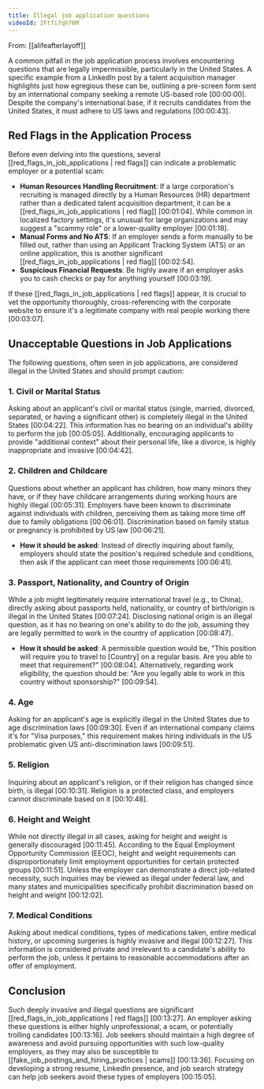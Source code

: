 ```yaml
---
title: Illegal job application questions
videoId: IFtfi7qh76M
---
```


From: [[alifeafterlayoff]] <br/> 

A common pitfall in the job application process involves encountering questions that are legally impermissible, particularly in the United States. A specific example from a LinkedIn post by a talent acquisition manager highlights just how egregious these can be, outlining a pre-screen form sent by an international company seeking a remote US-based role <a class="yt-timestamp" data-t="00:00:00">[00:00:00]</a>. Despite the company's international base, if it recruits candidates from the United States, it must adhere to US laws and regulations <a class="yt-timestamp" data-t="00:00:43">[00:00:43]</a>.

## Red Flags in the Application Process

Before even delving into the questions, several [[red_flags_in_job_applications | red flags]] can indicate a problematic employer or a potential scam:

*   **Human Resources Handling Recruitment**: If a large corporation's recruiting is managed directly by a Human Resources (HR) department rather than a dedicated talent acquisition department, it can be a [[red_flags_in_job_applications | red flag]] <a class="yt-timestamp" data-t="00:01:04">[00:01:04]</a>. While common in localized factory settings, it's unusual for large organizations and may suggest a "scammy role" or a lower-quality employer <a class="yt-timestamp" data-t="00:01:18">[00:01:18]</a>.
*   **Manual Forms and No ATS**: If an employer sends a form manually to be filled out, rather than using an Applicant Tracking System (ATS) or an online application, this is another significant [[red_flags_in_job_applications | red flag]] <a class="yt-timestamp" data-t="00:02:54">[00:02:54]</a>.
*   **Suspicious Financial Requests**: Be highly aware if an employer asks you to cash checks or pay for anything yourself <a class="yt-timestamp" data-t="00:03:19">[00:03:19]</a>.

If these [[red_flags_in_job_applications | red flags]] appear, it is crucial to vet the opportunity thoroughly, cross-referencing with the corporate website to ensure it's a legitimate company with real people working there <a class="yt-timestamp" data-t="00:03:07">[00:03:07]</a>.

## Unacceptable Questions in Job Applications

The following questions, often seen in job applications, are considered illegal in the United States and should prompt caution:

### 1. Civil or Marital Status

Asking about an applicant's civil or marital status (single, married, divorced, separated, or having a significant other) is completely illegal in the United States <a class="yt-timestamp" data-t="00:04:22">[00:04:22]</a>. This information has no bearing on an individual's ability to perform the job <a class="yt-timestamp" data-t="00:05:05">[00:05:05]</a>. Additionally, encouraging applicants to provide "additional context" about their personal life, like a divorce, is highly inappropriate and invasive <a class="yt-timestamp" data-t="00:04:42">[00:04:42]</a>.

### 2. Children and Childcare

Questions about whether an applicant has children, how many minors they have, or if they have childcare arrangements during working hours are highly illegal <a class="yt-timestamp" data-t="00:05:31">[00:05:31]</a>. Employers have been known to discriminate against individuals with children, perceiving them as taking more time off due to family obligations <a class="yt-timestamp" data-t="00:06:01">[00:06:01]</a>. Discrimination based on family status or pregnancy is prohibited by US law <a class="yt-timestamp" data-t="00:06:21">[00:06:21]</a>.

*   **How it should be asked**: Instead of directly inquiring about family, employers should state the position's required schedule and conditions, then ask if the applicant can meet those requirements <a class="yt-timestamp" data-t="00:06:41">[00:06:41]</a>.

### 3. Passport, Nationality, and Country of Origin

While a job might legitimately require international travel (e.g., to China), directly asking about passports held, nationality, or country of birth/origin is illegal in the United States <a class="yt-timestamp" data-t="00:07:24">[00:07:24]</a>. Disclosing national origin is an illegal question, as it has no bearing on one's ability to do the job, assuming they are legally permitted to work in the country of application <a class="yt-timestamp" data-t="00:08:47">[00:08:47]</a>.

*   **How it should be asked**: A permissible question would be, "This position will require you to travel to [Country] on a regular basis. Are you able to meet that requirement?" <a class="yt-timestamp" data-t="00:08:04">[00:08:04]</a>. Alternatively, regarding work eligibility, the question should be: "Are you legally able to work in this country without sponsorship?" <a class="yt-timestamp" data-t="00:09:54">[00:09:54]</a>.

### 4. Age

Asking for an applicant's age is explicitly illegal in the United States due to age discrimination laws <a class="yt-timestamp" data-t="00:09:30">[00:09:30]</a>. Even if an international company claims it's for "Visa purposes," this requirement makes hiring individuals in the US problematic given US anti-discrimination laws <a class="yt-timestamp" data-t="00:09:51">[00:09:51]</a>.

### 5. Religion

Inquiring about an applicant's religion, or if their religion has changed since birth, is illegal <a class="yt-timestamp" data-t="00:10:31">[00:10:31]</a>. Religion is a protected class, and employers cannot discriminate based on it <a class="yt-timestamp" data-t="00:10:48">[00:10:48]</a>.

### 6. Height and Weight

While not directly illegal in all cases, asking for height and weight is generally discouraged <a class="yt-timestamp" data-t="00:11:45">[00:11:45]</a>. According to the Equal Employment Opportunity Commission (EEOC), height and weight requirements can disproportionately limit employment opportunities for certain protected groups <a class="yt-timestamp" data-t="00:11:51">[00:11:51]</a>. Unless the employer can demonstrate a direct job-related necessity, such inquiries may be viewed as illegal under federal law, and many states and municipalities specifically prohibit discrimination based on height and weight <a class="yt-timestamp" data-t="00:12:02">[00:12:02]</a>.

### 7. Medical Conditions

Asking about medical conditions, types of medications taken, entire medical history, or upcoming surgeries is highly invasive and illegal <a class="yt-timestamp" data-t="00:12:27">[00:12:27]</a>. This information is considered private and irrelevant to a candidate's ability to perform the job, unless it pertains to reasonable accommodations after an offer of employment.

## Conclusion

Such deeply invasive and illegal questions are significant [[red_flags_in_job_applications | red flags]] <a class="yt-timestamp" data-t="00:13:27">[00:13:27]</a>. An employer asking these questions is either highly unprofessional, a scam, or potentially trolling candidates <a class="yt-timestamp" data-t="00:13:16">[00:13:16]</a>. Job seekers should maintain a high degree of awareness and avoid pursuing opportunities with such low-quality employers, as they may also be susceptible to [[fake_job_postings_and_hiring_practices | scams]] <a class="yt-timestamp" data-t="00:13:36">[00:13:36]</a>. Focusing on developing a strong resume, LinkedIn presence, and job search strategy can help job seekers avoid these types of employers <a class="yt-timestamp" data-t="00:15:05">[00:15:05]</a>.